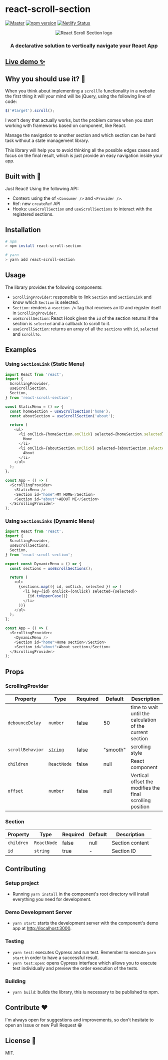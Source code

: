 # react-scroll-section

[![Master](https://github.com/EmaSuriano/react-scroll-section/actions/workflows/master.yml/badge.svg)](https://github.com/EmaSuriano/react-scroll-section/actions/workflows/master.yml)
[![npm version](https://img.shields.io/npm/v/react-scroll-section.svg)](https://www.npmjs.org/package/react-scroll-section)
[![Netlify Status](https://api.netlify.com/api/v1/badges/8e8c9915-5b0a-4cde-83e7-13747fb01f30/deploy-status)](https://app.netlify.com/sites/react-scroll-section/deploys)

<p align="center">
  <img src="./docs/logo.svg" alt="React Scroll Section logo"/>
</p>

<h3 align="center">A declarative solution to vertically navigate your React App</h3>

## [Live demo ✨](https://react-scroll-section.netlify.app/)

## Why you should use it? 🤔

When you think about implementing a `scrollTo` functionality in a website the first thing it will your mind will be jQuery, using the following line of code:

```javascript
$('#target').scroll();
```

I won't deny that actually works, but the problem comes when you start working with frameworks based on component, like React.

Manage the navigation to another section and which section can be hard task without a state management library.

This library will help you to avoid thinking all the possible edges cases and focus on the final result, which is just provide an easy navigation inside your app.

## Built with 🔧

Just React! Using the following API:

- Context: using the of `<Consumer />` and `<Provider />`.
- Ref: new `createRef` API
- Hooks: `useScrollSection` and `useScrollSections` to interact with the registered sections.

## Installation

```bash
# npm
> npm install react-scroll-section

# yarn
> yarn add react-scroll-section
```

## Usage

The library provides the following components:

- `ScrollingProvider`: responsible to link `Section` and `SectionLink` and know which `Section` is selected.
- `Section`: renders a `<section />` tag that receives an ID and register itself in `ScrollingProvider`.
- `useScrollSection`: React Hook given the `id` of the section returns if the section is `selected` and a callback to scroll to it.
- `useScrollSection`: returns an array of all the `sections` with `id`, `selected` and `scrollTo`.

## Examples

### Using `SectionLink` (Static Menu)

```javascript
import React from 'react';
import {
  ScrollingProvider,
  useScrollSection,
  Section,
} from 'react-scroll-section';

const StaticMenu = () => {
  const homeSection = useScrollSection('home');
  const aboutSection = useScrollSection('about');

  return (
    <ul>
      <li onClick={homeSection.onClick} selected={homeSection.selected}>
        Home
      </li>
      <li onClick={aboutSection.onClick} selected={aboutSection.selected}>
        About
      </li>
    </ul>
  );
};

const App = () => (
  <ScrollingProvider>
    <StaticMenu />
    <Section id="home">MY HOME</Section>
    <Section id="about">ABOUT ME</Section>
  </ScrollingProvider>
);
```

### Using `SectionLinks` (Dynamic Menu)

```javascript
import React from 'react';
import {
  ScrollingProvider,
  useScrollSections,
  Section,
} from 'react-scroll-section';

export const DynamicMenu = () => {
  const sections = useScrollSections();

  return (
    <ul>
      {sections.map(({ id, onClick, selected }) => (
        <li key={id} onClick={onClick} selected={selected}>
          {id.toUpperCase()}
        </li>
      ))}
    </ul>
  );
};

const App = () => (
  <ScrollingProvider>
    <DynamicMenu />
    <Section id="home">Home section</Section>
    <Section id="about">About section</Section>
  </ScrollingProvider>
);
```

## Props

### ScrollingProvider

| Property         | Type                         | Required | Default  | Description                                               |
| ---------------- | ---------------------------- | -------- | -------- | --------------------------------------------------------- |
| `debounceDelay`  | `number`                     | false    | 50       | time to wait until the calculation of the current section |
| `scrollBehavior` | [`string`][scroll-behaviour] | false    | "smooth" | scrolling style                                           |
| `children`       | `ReactNode`                  | false    | null     | React component                                           |
| `offset`         | `number`                     | false    | null     | Vertical offset the modifies the final scrolling position |

[scroll-behaviour]: https://developer.mozilla.org/de/docs/Web/CSS/scroll-behavior

### Section

| Property   | Type        | Required | Default | Description     |
| ---------- | ----------- | -------- | ------- | --------------- |
| `children` | `ReactNode` | false    | null    | Section content |
| `id`       | `string`    | true     | -       | Section ID      |

## Contributing

### Setup project

- Running `yarn install` in the component's root directory will install everything you need for development.

### Demo Development Server

- `yarn start`: starts the development server with the component's demo app at [http://localhost:3000](http://localhost:3000).

### Testing

- `yarn test`: executes Cypress and run test. Remember to execute `yarn start` in order to have a successful result.
- `yarn test:open`: opens Cypress interface which allows you to execute test individually and preview the order execution of the tests.

### Building

- `yarn build`: builds the library, this is necessary to be published to npm.

## Contribute ❤️

I'm always open for suggestions and improvements, so don't hesitate to open an Issue or new Pull Request 😁

## License 🔖

MIT.
